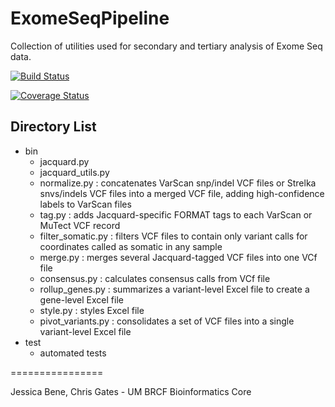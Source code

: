 
ExomeSeqPipeline
================
Collection of utilities used for secondary and tertiary analysis of Exome Seq data.

[![Build Status](https://travis-ci.org/umich-brcf-bioinf/ExomeSeqPipeline.svg?branch=develop)](https://travis-ci.org/umich-brcf-bioinf/ExomeSeqPipeline)

[![Coverage Status](https://coveralls.io/repos/umich-brcf-bioinf/ExomeSeqPipeline/badge.png)](https://coveralls.io/r/umich-brcf-bioinf/ExomeSeqPipeline)

## Directory List
* bin
  * jacquard.py
  * jacquard_utils.py
  * normalize.py : concatenates VarScan snp/indel VCF files or Strelka snvs/indels VCF files into a merged VCF file, adding high-confidence labels to VarScan files
  * tag.py : adds Jacquard-specific FORMAT tags to each VarScan or MuTect VCF record
  * filter_somatic.py : filters VCF files to contain only variant calls for coordinates called as somatic in any sample
  * merge.py : merges several Jacquard-tagged VCF files into one VCf file
  * consensus.py : calculates consensus calls from VCf file
  * rollup_genes.py : summarizes a variant-level Excel file to create a gene-level Excel file
  * style.py : styles Excel file
  * pivot_variants.py : consolidates a set of VCF files into a single variant-level Excel file
* test
  * automated tests
  
================

Jessica Bene, Chris Gates - UM BRCF Bioinformatics Core


